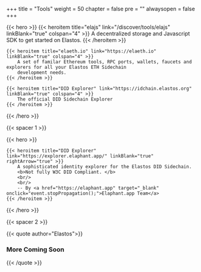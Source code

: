 

+++
title = "Tools"
weight = 50
chapter = false
pre = ""
alwaysopen = false
+++

{{< hero >}}
    {{< heroitem title="elajs" link="/discover/tools/elajs" linkBlank="true" colspan="4" >}}
        A decentralized storage and Javascript SDK to get started on Elastos.
    {{< /heroitem >}}
    
    {{< heroitem title="elaeth.io" link="https://elaeth.io" linkBlank="true" colspan="4" >}}
        A set of familar Ethereum tools, RPC ports, wallets, faucets and explorers for all your Elastos ETH Sidechain
        development needs.
    {{< /heroitem >}}   
    
    {{< heroitem title="DID Explorer" link="https://idchain.elastos.org" linkBlank="true" colspan="4" >}}
        The official DID Sidechain Explorer
    {{< /heroitem >}}
{{< /hero >}}

{{< spacer 1 >}}

{{< hero >}}
    
    {{< heroitem title="DID Explorer" link="https://explorer.elaphant.app/" linkBlank="true" rightArrow="true" >}}
        A sophisticated identity explorer for the Elastos DID Sidechain. 
        <b>Not fully W3C DID Compliant. </b>
        <br/>
        <br/>
        -- By <a href="https://elaphant.app" target="_blank" onclick="event.stopPropagation();">Elaphant.app Team</a>
    {{< /heroitem >}}
{{< /hero >}}

{{< spacer 2 >}}

{{< quote author="Elastos">}}
<h3>More Coming Soon</h3>
{{< /quote >}}
